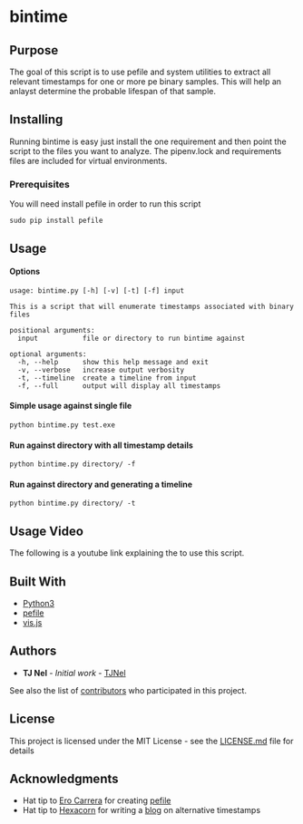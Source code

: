 # bintime

## Purpose
The goal of this script is to use pefile and system utilities to extract all relevant timestamps for one or more pe binary samples. This will help an anlayst determine the probable lifespan of that sample.

## Installing

Running bintime is easy just install the one requirement and then point the script to the files you want to analyze. The pipenv.lock and requirements files are included for virtual environments.

### Prerequisites
You will need install pefile in order to run this script
```
sudo pip install pefile
``` 

## Usage

#### Options 
```
usage: bintime.py [-h] [-v] [-t] [-f] input

This is a script that will enumerate timestamps associated with binary files

positional arguments:
  input           file or directory to run bintime against

optional arguments:
  -h, --help      show this help message and exit
  -v, --verbose   increase output verbosity
  -t, --timeline  create a timeline from input
  -f, --full      output will display all timestamps
```

#### Simple usage against single file
```
python bintime.py test.exe
```

#### Run against directory with all timestamp details
```
python bintime.py directory/ -f
```

#### Run against directory and generating a timeline
```
python bintime.py directory/ -t
```

## Usage Video

The following is a youtube link explaining the to use this script.
[]()

## Built With

* [Python3](https://github.com/python/cpython)
* [pefile](https://github.com/erocarrera/pefile)
* [vis.js](http://visjs.org/)

## Authors

* **TJ Nel** - *Initial work* - [TJNel](https://github.com/tjnel)

See also the list of [contributors](https://github.com/tjnel/bintime/contributors) who participated in this project.

## License

This project is licensed under the MIT License - see the [LICENSE.md](LICENSE.md) file for details

## Acknowledgments

* Hat tip to [Ero Carrera](https://github.com/erocarrera) for creating [pefile](https://github.com/erocarrera/pefile)
* Hat tip to [Hexacorn](http://www.hexacorn.com/blog/) for writing a [blog](http://www.hexacorn.com/blog/2014/12/18/the-not-so-boring-land-of-borland-executables-part-2/) on alternative timestamps 